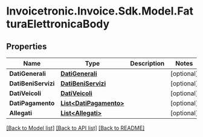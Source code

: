 # Invoicetronic.Invoice.Sdk.Model.FatturaElettronicaBody

## Properties

Name | Type | Description | Notes
------------ | ------------- | ------------- | -------------
**DatiGenerali** | [**DatiGenerali**](DatiGenerali.md) |  | [optional] 
**DatiBeniServizi** | [**DatiBeniServizi**](DatiBeniServizi.md) |  | [optional] 
**DatiVeicoli** | [**DatiVeicoli**](DatiVeicoli.md) |  | [optional] 
**DatiPagamento** | [**List&lt;DatiPagamento&gt;**](DatiPagamento.md) |  | [optional] 
**Allegati** | [**List&lt;Allegati&gt;**](Allegati.md) |  | [optional] 

[[Back to Model list]](../README.md#documentation-for-models) [[Back to API list]](../README.md#documentation-for-api-endpoints) [[Back to README]](../README.md)

